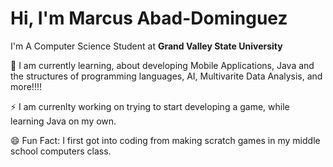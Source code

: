 # Hi, I'm Marcus Abad-Dominguez

I'm A Computer Science Student at **Grand Valley State University**<br>

🤔 I am currently learning, about developing Mobile Applications, Java and the structures of programming languages, AI, Multivarite Data Analysis, and more!!!!<br>

⚡ I am currenlty working on trying to start developing a game, while learning Java on my own.<br>

😄 Fun Fact: I first got into coding from making scratch games in my middle school computers class.


<!--
**mabaddomm/mabaddomm** is a ✨ _special_ ✨ repository because its `README.md` (this file) appears on your GitHub profile.

Here are some ideas to get you started:

- 🔭 I’m currently working on ...
- 🌱 I’m currently learning ...
- 👯 I’m looking to collaborate on ...
- 🤔 I’m looking for help with ...
- 💬 Ask me about ...
- 📫 How to reach me: ...
- 😄 Pronouns: ...
- ⚡ Fun fact: ...
-->

